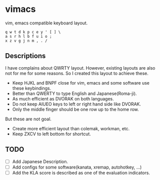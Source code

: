 # vimacs
vim, emacs compatible keyboard layout.

```
q w t d k p c e y ' [ ] \
a s r h l b f u i o ;
x z v g j n m , . /
```

## Descriptions
 I have complains about QWRTY layout.
 However, existing layouts are also not for me for some reasons.
 So I created this layout to achieve these.
- Keep HJKL and BNPF close for vim, emacs and some software use these keybindings.
- Better than QWERTY to type English and Japanese(Roma-ji).
- As much efficient as DVORAK on both languages.
- Do not keep AIUEO keys to left or right hand side like DVORAK.
- Only the middle finger should be one row up to the home row.

 But these are not goal.
- Create more efficient layout than colemak, workman, etc.
- Keep ZXCV to left bottom for shortcut.

## TODO
- [ ] Add Japanese Description.
- [ ] Add configs for some software(kanata, xremap, autohotkey, ...)
- [ ] Add the KLA score is described as one of the evaluation indicators.
